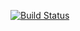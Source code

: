[![Build Status](https://dev.azure.com/pdonthala08/AgileProject/_apis/build/status%2Fpdonthala.GiApp?branchName=main)](https://dev.azure.com/pdonthala08/AgileProject/_build/latest?definitionId=4&branchName=main)
